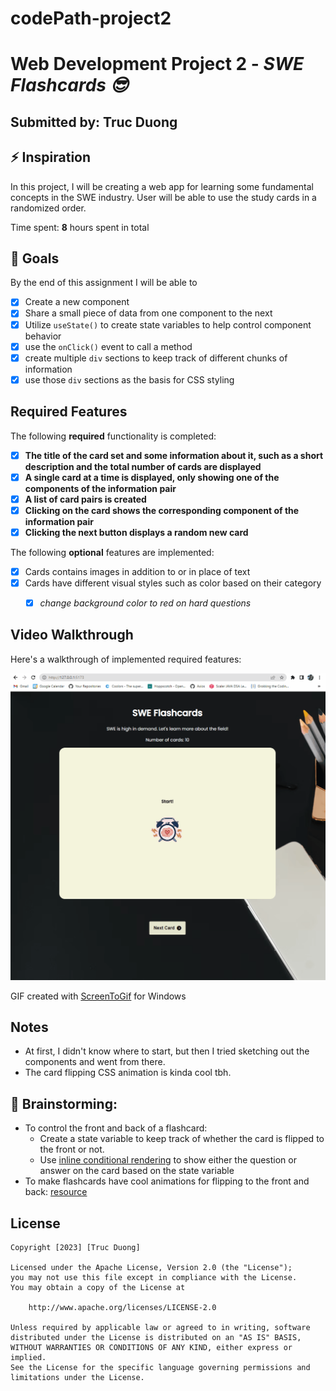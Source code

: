 # codePath-project2
# Web Development Project 2 - *SWE Flashcards 😎*

## Submitted by: **Truc Duong**

## ⚡️ Inspiration 
In this project, I will be creating a web app for learning some fundamental concepts in the SWE industry.
User will be able to use the study cards in a randomized order.

Time spent: **8** hours spent in total

## 🎯 Goals
By the end of this assignment I will be able to
- [x] Create a new component
- [x] Share a small piece of data from one component to the next
- [x] Utilize `useState()` to create state variables to help control component behavior
- [x] use the `onClick()` event to call a method
- [x] create multiple `div` sections to keep track of different chunks of information
- [x] use those `div` sections as the basis for CSS styling

## Required Features

The following **required** functionality is completed:

- [x] **The title of the card set and some information about it, such as a short description and the total number of cards are displayed**
- [x] **A single card at a time is displayed, only showing one of the components of the information pair**
- [x] **A list of card pairs is created**
- [x] **Clicking on the card shows the corresponding component of the information pair**
- [x] **Clicking the next button displays a random new card**

The following **optional** features are implemented:

- [x] Cards contains images in addition to or in place of text
- [x] Cards have different visual styles such as color based on their category
  - [x] *change background color to red on hard  questions*


## Video Walkthrough

Here's a walkthrough of implemented required features:

<img src='https://github.com/trucdg/codePath-project2/blob/main/Flashcards/project2-walkthrough.gif' title='Video Walkthrough' width='' alt='Video Walkthrough' />

<!-- Replace this with whatever GIF tool you used! -->
GIF created with [ScreenToGif](https://www.screentogif.com/) for Windows
<!-- Recommended tools:
[Kap](https://getkap.co/) for macOS
[ScreenToGif](https://www.screentogif.com/) for Windows
[peek](https://github.com/phw/peek) for Linux. -->

## Notes

- At first, I didn't know where to start, but then I tried sketching out the components and went from there.
- The card flipping CSS animation is kinda cool tbh.

## 🧠 Brainstorming:
- To control the front and back of a flashcard:
  - Create a state variable to keep track of whether the card is flipped to the front or not.
  - Use [inline conditional rendering](https://reactjs.org/docs/conditional-rendering.html#inline-if-else-with-conditional-operator) to show either the question or answer on the card based on the state variable
- To make flashcards have cool animations for flipping to the front and back: [resource](https://www.w3schools.com/howto/howto_css_flip_card.asp)

## License

    Copyright [2023] [Truc Duong]

    Licensed under the Apache License, Version 2.0 (the "License");
    you may not use this file except in compliance with the License.
    You may obtain a copy of the License at

        http://www.apache.org/licenses/LICENSE-2.0

    Unless required by applicable law or agreed to in writing, software
    distributed under the License is distributed on an "AS IS" BASIS,
    WITHOUT WARRANTIES OR CONDITIONS OF ANY KIND, either express or implied.
    See the License for the specific language governing permissions and
    limitations under the License.
